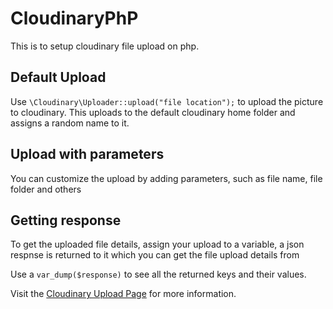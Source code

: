 # CloudinaryPhP
This is to setup cloudinary file upload on php.


##  Default Upload
Use `\Cloudinary\Uploader::upload("file location");` to upload the picture to cloudinary.
This uploads to the default cloudinary home folder and assigns a random name to it.

##  Upload with parameters
You can customize the upload by adding parameters, such as file name, file folder and others

## Getting response
To get the uploaded file details, assign your upload to a variable, a json respnse is returned to it which you can get the file upload details from

Use a `var_dump($response)` to see all the returned keys and their values.

Visit the [Cloudinary Upload Page](https://cloudinary.com/documentation/upload_images)  for more information.